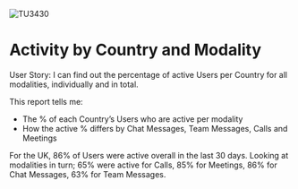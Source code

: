 
![TU3430](https://user-images.githubusercontent.com/69800776/92773900-e7ed0100-f394-11ea-84eb-23f437c84088.png)

# Activity by Country and Modality

User Story: I can find out the percentage of active Users per Country for all modalities, individually and in total. 

This report tells me:

- The % of each Country’s Users who are active per modality
- How the active % differs by Chat Messages, Team Messages, Calls and Meetings

For the UK, 86% of Users were active overall in the last 30 days. Looking at modalities in turn; 65% were active for Calls, 85% for Meetings, 86% for Chat Messages, 63% for Team Messages.  
